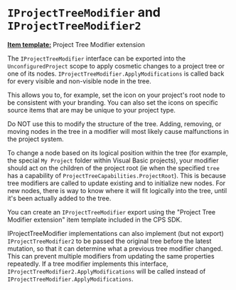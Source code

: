 `IProjectTreeModifier` and `IProjectTreeModifier2`
======================

**[Item template:](project_item_templates.md)** Project Tree Modifier extension

The `IProjectTreeModifier` interface can be exported into the 
`UnconfiguredProject` scope to apply cosmetic changes to a project tree 
or one of its nodes. `IProjectTreeModifier.ApplyModifications` is called back
for every visible and non-visible node in the tree.

This allows you to, for example, set the icon on 
your project's root node to be consistent with your branding. You can 
also set the icons on specific source items that are may be unique to 
your project type.

Do NOT use this to modify the structure of the tree. Adding, removing, or
moving nodes in the tree in a modifier will most likely cause malfunctions
in the project system. 

To change a node based on its logical position 
within the tree (for example, the special `My Project` folder within Visual 
Basic projects), your modifier should act on the children of the project root 
(ie when the specified `tree` has a capability of `ProjectTreeCapabilities.ProjectRoot`).
This is because tree modifiers are called to update existing and to initialize new nodes. 
For new nodes, there is way to know where it will fit logically into the tree, until it's been
actually added to the tree.

You can create an `IProjectTreeModifier` export using the "Project Tree
Modifier extension" item template included in the CPS SDK.

IProjectTreeModifier implementations can also implement (but not export) 
`IProjectTreeModifier2` to be passed the original tree before the latest 
mutation, so that it can determine what a previous tree modifier changed.
This can prevent multiple modifiers from updating the same
properties repeatedly. If a tree modifier implements this interface, 
`IProjectTreeModifier2.ApplyModifications` will be called instead of 
`IProjectTreeModifier.ApplyModifications`.

